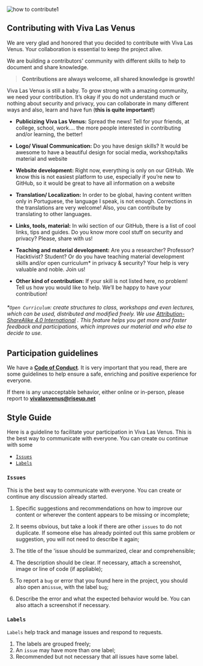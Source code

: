 ![how to contribute1](https://user-images.githubusercontent.com/19938761/39716067-a5d2b450-5205-11e8-905d-7cbffd5d59b4.png)

## Contributing with Viva Las Venus

We are very glad and honored that you decided to contribute with Viva Las Venus.  Your collaboration is essential to keep the project alive.

We are building a contributors' community with different skills to help to document and share knowledge.

> **Contributions are always welcome, all shared knowledge is growth!**

Viva Las Venus is still a baby. To grow strong with a amazing community, we need your contribution. It’s okay if you do not understand much or nothing about security and privacy, you can collaborate in many different ways and also, learn and have fun (**this is quite important!**)

* **Publicizing Viva Las Venus:** 
Spread the news! Tell for your friends, at college, school, work…. the more people interested in contributing and/or learning, the better!

* **Logo/ Visual Communication:** 
Do you have design skills? It would be awesome to have a beautiful design for social media, workshop/talks material and website

* **Website development:**
Right now, everything is only on our GitHub. We know this is not easiest platform to use, especially if you’re new to GitHub, so it would be great to have all information on a website

* **Translation/ Localization:** 
In order to be global, having content written only in Portuguese, the language I speak, is not enough. Corrections in the translations are very welcome! Also, you can contribute by translating to other languages.

* **Links, tools, material:** 
In wiki section of our GitHub, there is a list of cool links, tips and guides. Do you know more cool stuff on security and privacy? Please, share with us!

* **Teaching and material development:** 
Are you a researcher? Professor? Hacktivist? Student? Or do you have teaching material development skills and/or open curriculum\* in privacy & security? Your help is very valuable and noble. Join us!

* **Other kind of contribution:** 
If your skill is not listed here, no problem! Tell us how you would like to help. We’ll be happy to have your contribution!



###### \*`Open Curriculum`: create structures to class, workshops and even lectures, which can be used, distributed and modified freely.  We use [Attribution-ShareAlike 4.0 International](https://github.com/VivaLasVenus/VivaLasVenus/blob/master/LICENSE.md\)) . This feature helps you get more and faster feedback and participations, which improves our material and who else to decide to use.

## Participation guidelines

We have a [**Code of Conduct**](https://github.com/VivaLasVenus/VivaLasVenus/blob/master/Code%20of%20Conduct.md). It is very important that you read, there are some guidelines to help ensure a safe, enriching and positive experience for everyone.

If there is any unacceptable behavior, either online or in-person, please report to **vivalasvenus@riseup.net**

## Style Guide

Here is a guideline to facilitate your participation in Viva Las Venus. This is the best way to communicate with everyone. You can create ou continue with some 


* [`Issues`](#issues)
* [`Labels`](#labels)


### `Issues`	
This is the best way to communicate with everyone. You can create or continue any discussion already started.

1. Specific suggestions and recommendations on how to improve our content or wherever the content appears to be missing or incomplete;

1. It seems obvious, but take a look if there are other `issues` to do not duplicate. If someone else has already pointed out this same problem or suggestion, you will not need to describe it again;

1. The title of the 'issue should be summarized, clear and comprehensible;

1. The description should be clear. If necessary, attach a screenshot, image or line of code (if appliable);

1. To report a `bug` or error that you found here in the project, you should also open an`issue`, with the label `bug`;

1. Describe the error and what the expected behavior would be. You can also attach a screenshot if necessary.

### `Labels`
`Labels` help track and manage issues and respond to requests.

1. The labels are grouped freely;
1. An `issue` may have more than one label;
1. Recommended but not necessary that all issues have some label.



